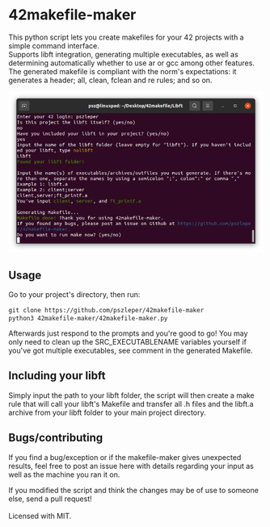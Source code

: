 # 42makefile-maker
This python script lets you create makefiles for your 42 projects with a simple command interface.  
Supports libft integration, generating multiple executables, as well as determining automatically whether to use ar or gcc among other features.  
The generated makefile is compliant with the norm's expectations: it generates a header; all, clean, fclean and re rules; and so on.

![Demo](Demo.png)

## Usage
Go to your project's directory, then run:
```
git clone https://github.com/pszleper/42makefile-maker
python3 42makefile-maker/42makefile-maker.py
```

Afterwards just respond to the prompts and you're good to go!
You may only need to clean up the SRC_EXECUTABLENAME variables yourself if you've got multiple executables, see comment in the generated Makefile.

## Including your libft
Simply input the path to your libft folder, the script will then create a make rule that will call your libft's Makefile and transfer all .h files and the libft.a archive from your libft folder to your main project directory.

## Bugs/contributing
If you find a bug/exception or if the makefile-maker gives unexpected results, feel free to post an issue here with details regarding your input as well as the machine you ran it on.

If you modified the script and think the changes may be of use to someone else, send a pull request!
<br></br>
Licensed with MIT.